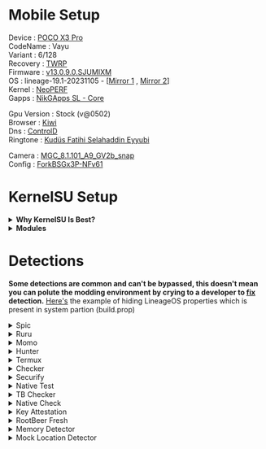 # Mobile Setup

Device : [POCO X3 Pro](https://www.gsmarena.com/xiaomi_poco_x3_pro-10802.php)<br>
CodeName : Vayu<br>
Variant : 6/128<br>
Recovery : [TWRP](https://eu.dl.twrp.me/vayu/twrp-3.7.1_12-0-vayu.img.html)<br>
Firmware : [v13.0.9.0.SJUMIXM](https://xiaomifirmwareupdater.com/firmware/vayu/stable/V13.0.9.0.SJUMIXM/)<br>
OS : lineage-19.1-20231105 - [[Mirror 1](https://lineage-archive.timschumi.net/build/14772) , [Mirror 2](https://drive.google.com/file/d/18c-ezNr0LoxXy3CNQQxY62XLaoL5QYsI/view?usp=sharing)]<br>
Kernel : [NeoPERF](https://github.com/chiteroman/kernel_vayu)<br>
Gapps : [NikGApps SL - Core](https://sourceforge.net/projects/nikgapps/files/Releases/NikGapps-SL/)<br>

Gpu Version : Stock (v@0502)<br>
Browser : [Kiwi](https://play.google.com/store/apps/details?id=com.kiwibrowser.browser)<br>
Dns : [ControlD](https://controld.com/free-dns)<br>
Ringtone : [Kudüs Fatihi Selahaddin Eyyubi](https://github.com/ToucH9000/Mobile-Setup/raw/main/Files/O-Kutlu-Zaferin.zip)

Camera : [MGC_8.1.101_A9_GV2b_snap](https://1-dontsharethislink.celsoazevedo.com/file/filesc/MGC_8.1.101_A9_GV2b_snap.apk)<br>
Config : [ForkBSGx3P-NFv61](https://github.com/BEASTover9000/Mobile-Specification/releases/tag/v61)<br>

# KernelSU Setup

<details>
  <summary><b>Why KernelSU Is Best?</b></summary>
  <br>
  
1. Module system based on [OverlayFS](https://en.m.wikipedia.org/wiki/OverlayFS).
2. Lock up the root power in a cage through [App Profile](https://kernelsu.org/guide/app-profile.html).<br>
</details>

<details>
  <summary><b>Modules</b></summary>
  <br>

  1. [Shamiko](https://github.com/LSPosed/LSPosed.github.io/releases).
  2. [Zygisk Next](https://github.com/Dr-TSNG/ZygiskNext/releases).
  3. [HIDEpropLOS](https://github.com/ToucH9000/Mobile-Setup/raw/main/Files/HIDEpropLOS.zip).
  4. [LSPosed MOD](https://github.com/pumPCin/LSPosed/actions).
</details>

# Detections

**Some detections are common and can't be bypassed, this doesn't mean you can polute the modding environment by crying to a developer to [fix](https://github.com/ToucH9000/PIFvayuLOS/blob/main/Details.md) detection.** [Here's](https://github.com/ToucH9000/Mobile-Setup/blob/main/Files/build.prop) the example of hiding LineageOS properties which is present in system partion (build.prop)

<details>
  <summary>Spic</summary>
<br>

![Spic](./Media/Spic.jpg)
</details>
<details>
  <summary>Ruru</summary>
<br>

![Ruru](./Media/Ruru.png)
</details>
<details>
  <summary>Momo</summary>
<br>

![Momo](./Media/Momo.png)
</details>
<details>
  <summary>Hunter</summary>
<br>

![Hunter](./Media/Hunter.png)
</details>
<details>
  <summary>Termux</summary>
<br>

![Termux](./Media/Termux.png)
</details>
<details>
  <summary>Checker</summary>
<br>

![Checker](./Media/Checker.png)
</details>
<details>
  <summary>Securify</summary>
<br>

![Securify](./Media/Securify.png)
</details>
<details>
  <summary>Native Test</summary>
<br>

![Native-Test](./Media/Native-Test.png)
</details>
<details>
  <summary>TB Checker</summary>
<br>
<ol>
<details>
<summary>Result Check Root</summary>
<br>

![TB-Checker-1](./Media/TB-Checker-1.png)
</details>
<details>
<summary>Abnormal Environment</summary>
<br>

![TB-Checker-2](./Media/TB-Checker-2.png)
</details>
<details>
<summary>PM Command</summary>
<br>

![TB-Checker-3](./Media/TB-Checker-3.png)
</details>
<details>
<summary>PM Conventional APIs</summary>
<br>

![TB-Checker-4](./Media/TB-Checker-4.png)
</details>
<details>
<summary>PM Sundry APIs</summary>
<br>

![TB-Checker-5](./Media/TB-Checker-5.png)
</details>
<details>
<summary>PM Intent Queries</summary>
<br>

![TB-Checker-6](./Media/TB-Checker-6.png)
</details>
<details>
<summary>Libc File Detection</summary>
<br>

![TB-Checker-7](./Media/TB-Checker-7.png)
</details>
<details>
<summary>Syscall File Detection</summary>
<br>

![TB-Checker-8](./Media/TB-Checker-8.png)
</details>
</details>
</ol>
<details>
  <summary>Native Check</summary>
<br>

![Native-Check](./Media/Native-Check.png)
</details>
<details>
  <summary>Key Attestation</summary>
<br>

![Key-Attestation](./Media/Key-Attestation.png)
</details>
<details>
  <summary>RootBeer Fresh</summary>
<br>

![RootbBeer-Fresh](./Media/RootBeer-Fresh.png)
</details>
<details>
  <summary>Memory Detector</summary>
<br>

![Memory-Detector](./Media/Memory-Detector.png)
</details>
<details>
  <summary>Mock Location Detector</summary>
<br>

![Mock-Location-Detector](./Media/Mock-Location-Detector.png)
</details>
